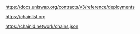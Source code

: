 https://docs.uniswap.org/contracts/v3/reference/deployments

https://chainlist.org

https://chainid.network/chains.json
